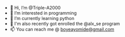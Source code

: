 - 👋 Hi, I’m @Triple-A2000
- 👀 I’m interested in programming
- 🌱 I’m currently learning python
- 💞️ I'm also recently got enrolled the @alx_se program
- 📫 You can reach me @ boyeayomide@gmail.com

<!---
Triple-A2000/Triple-A2000 is a ✨ special ✨ repository because its `README.md` (this file) appears on your GitHub profile.
You can click the Preview link to take a look at your changes.
--->
